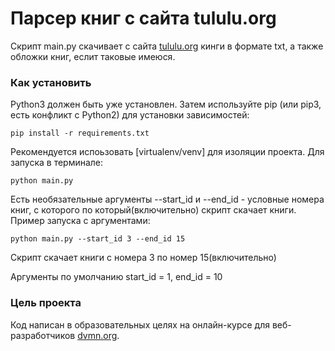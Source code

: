 # Парсер книг с сайта tululu.org
Скрипт main.py скачивает с сайта [tululu.org](https://tululu.org/) кинги в формате txt, а также обложки книг, еслит таковые имеюся.

### Как установить
Python3 должен быть уже установлен. Затем используйте pip (или pip3, есть конфликт с Python2) для установки зависимостей:
```
pip install -r requirements.txt
```
Рекомендуется испоьзовать [virtualenv/venv] для изоляции проекта.
Для запуска в терминале:
```
python main.py
```
Есть необязательные аргументы --start_id и --end_id - условные номера книг, с которого по который(включительно) скрипт скачает книги.
Пример запуска с аргументами:

```
python main.py --start_id 3 --end_id 15
```
Скрипт скачает книги с номера 3 по номер 15(включительно)

Аргументы по умолчанию start_id = 1, end_id =  10

### Цель проекта
Код написан в образовательных целях на онлайн-курсе для веб-разработчиков [dvmn.org](https://dvmn.org/).

